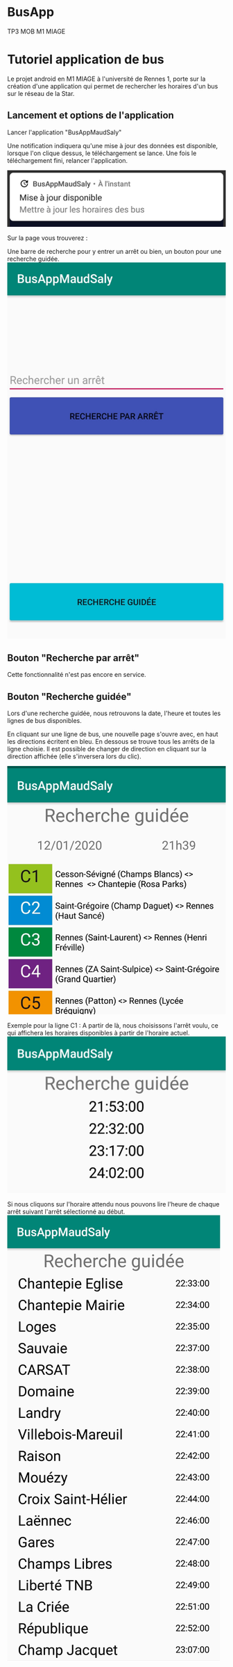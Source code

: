 # BusApp
TP3 MOB M1 MIAGE

# Tutoriel application de bus

Le projet android en M1 MIAGE à l'université de Rennes 1, porte sur la création d'une application qui permet de rechercher les horaires d'un bus sur le  réseau de la Star.

## Lancement et options de l'application

Lancer l'application "BusAppMaudSaly"

Une notification indiquera qu'une mise à jour des données est disponible, lorsque l'on clique dessus, le téléchargement se lance.
Une fois le téléchargement fini, relancer l'application.

![](/install.jpg)

Sur la page vous trouverez :

Une barre de recherche pour y entrer un arrêt ou bien, un bouton pour une recherche guidée.
![](/accueil.jpg)

## Bouton "Recherche par arrêt"

Cette fonctionnalité n'est pas encore en service.


## Bouton "Recherche guidée"

Lors d'une recherche guidée, nous retrouvons la date, l'heure et toutes les lignes de bus disponibles.

En cliquant sur une ligne de bus, une nouvelle page s'ouvre avec, en haut les directions écritent en bleu. En dessous se trouve tous les arrêts de la ligne choisie.
Il est possible de changer de direction en cliquant sur la direction affichée (elle s'inversera lors du clic).

![](/ligne.jpg)

Exemple pour la ligne C1 :
A partir de là, nous choisissons l'arrêt voulu, ce qui affichera les horaires disponibles à partir de l'horaire actuel.
![](/horaire.jpg)

Si nous cliquons sur l'horaire attendu nous pouvons lire l'heure de chaque arrêt suivant l'arrêt sélectionné au début.
![](/heuresuivant.jpg)

